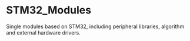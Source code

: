 # STM32_Modules
Single modules based on STM32, including peripheral libraries, algorithm and external hardware drivers. 
